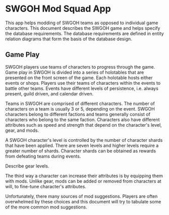 # SWGOH Mod Squad App

This app helps modding of SWGOH teams as opposed to individual game characters. This document describes the SWGOH game and helps specify the database requirements. The database requirements are defined in entity relation diagrams that form the basis of the database design.

## Game Play

SWGOH players use teams of characters to progress through the game. Game play in SWGOH is divided into a series of holotables that are presented on the front screen of the game. Each holotable hosts either events or shops. Players use their teams of characters within the events to battle other teams. Events have different levels of persistence, i.e. always present, guild driven, and calendar driven.

Teams in SWGOH are comprised of different characters. The number of characters on a team is usually 3 or 5, depending on the event. SWGOH characters belong to different factions and teams generally consist of characters who belong to the same faction. Characters also have different attributes such as speed and strength that depend on the character's level, gear, and mods.

A SWGOH character's level is controlled by the number of character shards that have been applied. There are seven levels and higher levels require a greater number of shards. Character shards can be obtained as rewards from defeating teams during events.

Describe gear levels.

The third way a character can increase their attributes is by equipping them with mods. Unlike gear, mods can be added or removed from characters at will, to fine-tune character's attributes.

Unfortunately, there many sources of mod suggestions. Players are often overwhelmed by these choices and this document will try to tabulate some of the more common mod suggestions.